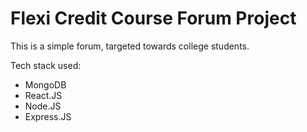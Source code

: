 # Flexi Credit Course Forum Project

This is a simple forum, targeted towards college students.

Tech stack used:
- MongoDB
- React.JS
- Node.JS
- Express.JS
